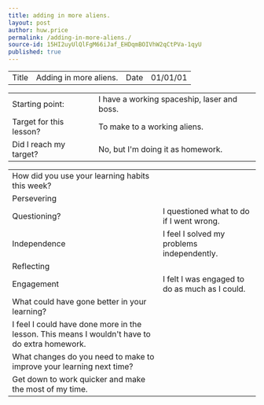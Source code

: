 ```yaml
---
title: adding in more aliens.
layout: post
author: huw.price
permalink: /adding-in-more-aliens./
source-id: 15HI2uyUlQlFgM66iJaf_EHDqmBOIVhW2qCtPVa-1qyU
published: true
---
```

<table>
  <tr>
    <td>Title</td>
    <td>Adding in more aliens.</td>
    <td>Date</td>
    <td>01/01/01</td>
  </tr>
</table>


<table>
  <tr>
    <td>Starting point:</td>
    <td>I have a working spaceship, laser and boss.</td>
  </tr>
  <tr>
    <td>Target for this lesson?</td>
    <td>To make to a working aliens.</td>
  </tr>
  <tr>
    <td>Did I reach my target? </td>
    <td>No, but I'm doing it as homework.</td>
  </tr>
</table>


<table>
  <tr>
    <td>How did you use your learning habits this week?</td>
    <td></td>
  </tr>
  <tr>
    <td>Persevering</td>
    <td></td>
  </tr>
  <tr>
    <td>Questioning?</td>
    <td>I questioned what to do if I went wrong.</td>
  </tr>
  <tr>
    <td>Independence</td>
    <td>I feel I solved my problems independently.</td>
  </tr>
  <tr>
    <td>Reflecting</td>
    <td></td>
  </tr>
  <tr>
    <td>Engagement</td>
    <td>I felt I was engaged to do as much as I could.</td>
  </tr>
  <tr>
    <td>What could have gone better in your learning?</td>
    <td></td>
  </tr>
  <tr>
    <td>I feel I could have done more in the lesson. This means I wouldn't have to do extra homework.</td>
    <td></td>
  </tr>
  <tr>
    <td>What changes do you need to make to improve your learning next time?</td>
    <td></td>
  </tr>
  <tr>
    <td>Get down to work quicker and make the most of my time.</td>
    <td></td>
  </tr>
</table>



